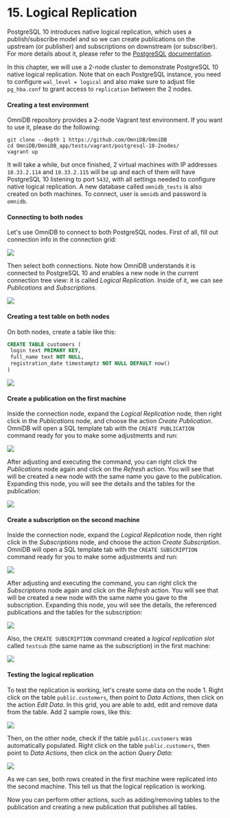 # 15. Logical Replication

PostgreSQL 10 introduces native logical replication, which uses a
publish/subscribe model and so we can create publications on the upstream (or
publisher) and subscriptions on downstream (or subscriber). For more details
about it, please refer to the
[PostgreSQL](https://www.postgresql.org/docs/10/static/sql-createpublication.html)
[documentation](https://www.postgresql.org/docs/10/static/sql-createsubscription.html).

In this chapter, we will use a 2-node cluster to demonstrate PostgreSQL 10
native logical replication. Note that on each PostgreSQL instance, you need to
configure `wal_level = logical` and also make sure to adjust file `pg_hba.conf`
to grant access to `replication` between the 2 nodes.


#### Creating a test environment

OmniDB repository provides a 2-node Vagrant test environment. If you want to
use it, please do the following:

```
git clone --depth 1 https://github.com/OmniDB/OmniDB
cd OmniDB/OmniDB_app/tests/vagrant/postgresql-10-2nodes/
vagrant up
```

It will take a while, but once finished, 2 virtual machines with IP addresses
`10.33.2.114` and `10.33.2.115` will be up and each of them will have PostgreSQL
10 listening to port `5432`, with all settings needed to configure native
logical replication. A new database called `omnidb_tests` is also created on
both machines. To connect, user is `omnidb` and password is `omnidb`.


#### Connecting to both nodes

Let's use OmniDB to connect to both PostgreSQL nodes. First of all, fill out
connection info in the connection grid:

![](https://raw.githubusercontent.com/OmniDB/doc/master/img/image_117.png)

Then select both connections. Note how OmniDB understands it is connected to
PostgreSQL 10 and enables a new node in the current connection tree view: it is
called *Logical Replication*. Inside of it, we can see *Publications* and
*Subscriptions*.

![](https://raw.githubusercontent.com/OmniDB/doc/master/img/image_118.png)


#### Creating a test table on both nodes

On both nodes, create a table like this:

```sql
CREATE TABLE customers (
 login text PRIMARY KEY,
 full_name text NOT NULL,
 registration_date timestamptz NOT NULL DEFAULT now()
)
```

![](https://raw.githubusercontent.com/OmniDB/doc/master/img/image_119.png)


#### Create a publication on the first machine

Inside the connection node, expand the *Logical Replication* node, then right
click in the *Publications* node, and choose the action *Create Publication*.
OmniDB will open a SQL template tab with the `CREATE PUBLICATION` command ready
for you to make some adjustments and run:

![](https://raw.githubusercontent.com/OmniDB/doc/master/img/image_120.png)

After adjusting and executing the command, you can right click the *Publications*
node again and click on the *Refresh* action. You will see that will be created
a new node with the same name you gave to the publication. Expanding this node,
you will see the details and the tables for the publication:

![](https://raw.githubusercontent.com/OmniDB/doc/master/img/image_121.png)


#### Create a subscription on the second machine

Inside the connection node, expand the *Logical Replication* node, then right
click in the *Subscriptions* node, and choose the action *Create Subscription*.
OmniDB will open a SQL template tab with the `CREATE SUBSCRIPTION` command ready
for you to make some adjustments and run:

![](https://raw.githubusercontent.com/OmniDB/doc/master/img/image_122.png)

After adjusting and executing the command, you can right click the *Subscriptions*
node again and click on the *Refresh* action. You will see that will be created
a new node with the same name you gave to the subscription. Expanding this node,
you will see the details, the referenced publications and the tables for the
subscription:

![](https://raw.githubusercontent.com/OmniDB/doc/master/img/image_123.png)

Also, the `CREATE SUBSCRIPTION` command created a *logical replication slot*
called `testsub` (the same name as the subscription) in the first machine:

![](https://raw.githubusercontent.com/OmniDB/doc/master/img/image_124.png)


#### Testing the logical replication

To test the replication is working, let's create some data on the node 1. Right
click on the table `public.customers`, then point to *Data Actions*, then click
on the action *Edit Data*. In this grid, you are able to add, edit and remove
data from the table. Add 2 sample rows, like this:

![](https://raw.githubusercontent.com/OmniDB/doc/master/img/image_125.png)

Then, on the other node, check if the table `public.customers` was automatically
populated. Right click on the table `public.customers`, then point to *Data
Actions*, then click on the action *Query Data*:

![](https://raw.githubusercontent.com/OmniDB/doc/master/img/image_126.png)

As we can see, both rows created in the first machine were replicated into the
second machine. This tell us that the logical replication is working.

Now you can perform other actions, such as adding/removing tables to the
publication and creating a new publication that publishes all tables.
